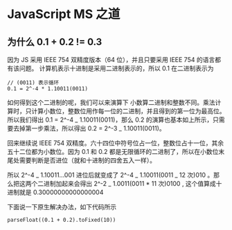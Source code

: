 # JavaScript MS 之道

##

## 为什么 0.1 + 0.2 != 0.3

因为 JS 采用 IEEE 754 双精度版本（64 位），并且只要采用 IEEE 754 的语言都有该问题。
计算机表示十进制是采用二进制表示的，所以 0.1 在二进制表示为

```
// (0011) 表示循环
0.1 = 2^-4 * 1.10011(0011)
```

如何得到这个二进制的呢，我们可以来演算下
小数算二进制和整数不同。乘法计算时，只计算小数位，整数位用作每一位的二进制，并且得到的第一位为最高位。所以我们得出 0.1 = 2^-4 _ 1.10011(0011)，那么 0.2 的演算也基本如上所示，只需要去掉第一步乘法，所以得出 0.2 = 2^-3 _ 1.10011(0011)。

回来继续说 IEEE 754 双精度。六十四位中符号位占一位，整数位占十一位，其余五十二位都为小数位。因为 0.1 和 0.2 都是无限循环的二进制了，所以在小数位末尾处需要判断是否进位（就和十进制的四舍五入一样）。

所以 2^-4 _ 1.10011...001 进位后就变成了 2^-4 _ 1.10011(0011 _ 12 次)010 。那么把这两个二进制加起来会得出 2^-2 _ 1.0011(0011 * 11 次)0100 , 这个值算成十进制就是 0.30000000000000004

下面说一下原生解决办法，如下代码所示
```
parseFloat((0.1 + 0.2).toFixed(10))
```